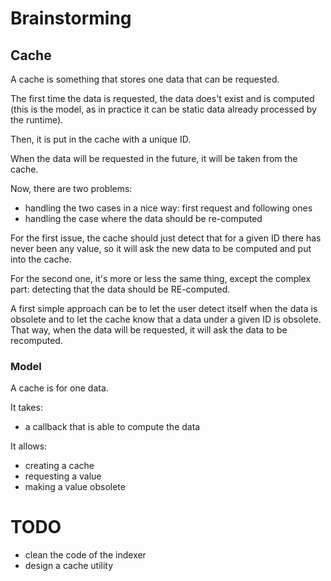 # Brainstorming

## Cache

A cache is something that stores one data that can be requested.

The first time the data is requested, the data does't exist and is computed (this is the model, as in practice it can be static data already processed by the runtime).

Then, it is put in the cache with a unique ID.

When the data will be requested in the future, it will be taken from the cache.

Now, there are two problems:

* handling the two cases in a nice way: first request and following ones
* handling the case where the data should be re-computed

For the first issue, the cache should just detect that for a given ID there has never been any value, so it will ask the new data to be computed and put into the cache.

For the second one, it's more or less the same thing, except the complex part: detecting that the data should be RE-computed.

A first simple approach can be to let the user detect itself when the data is obsolete and to let the cache know that a data under a given ID is obsolete. That way, when the data will be requested, it will ask the data to be recomputed.

### Model

A cache is for one data.

It takes:

* a callback that is able to compute the data

It allows:

* creating a cache
* requesting a value
* making a value obsolete


# TODO

* clean the code of the indexer
* design a cache utility
